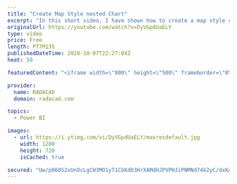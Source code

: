 ```yaml
---
title: "Create Map Style nested Chart"
excerpt: "In this short video, I have shown how to create a map style chart with a bar chart or packed scatter chart  or using images"
originalUrl: https://youtube.com/watch?v=DyVGpdUaELY
type: video
price: Free
length: PT7M13S
publishedDateTime: 2020-10-07T22:27:04Z
heat: 50

featuredContent: "<iframe width=\"800\" height=\"500\" frameborder=\"0\" src=\"https://www.youtube.com/embed/DyVGpdUaELY\" allow=\"accelerometer; autoplay; encrypted-media; gyroscope; picture-in-picture\" allowfullscreen></iframe>"

provider:
  name: RADACAD
  domain: radacad.com

topics:
  - Power BI

images:
  - url: https://i.ytimg.com/vi/DyVGpdUaELY/maxresdefault.jpg
    width: 1280
    height: 720
    isCached: true

secured: "Uw/p060S2xUnOcLgCH3MO1yT1CbKd03HrXAMdHJPVPHJiPNMNd74k2yC/dxKgjwONbNqwJ7UNT2VUq7oZXrmjeHGUZ3qLTk9TaAMCMeosh8MAGCpf/0i6fHcDj01gklkDHNn/n9EjrdNhxU980zY2R+eSUmQnqm8+3aqsw15CaxQ0jfQNXMKKqff4FJ2KCEHZotQHL7RZKzSQbAK00HQxPXu7wMsKNsV7GSQdO6oOpKs5eLzx6sXDbaA7SL5eFggFGSX7WmGIFqElJz/5MaWCAjBZYflDycR31I6dlVCHlgWiR36rVTuuGMHrldQ2P3EM3T4EgYgsI/2CblJUNwRqIGg9ZXU7Sde7oFuST9n59thgVSarAjejc89O74Oa4J2rWJ0nenF2pIZYSilUsBMaoIsEbTt4eYsvfQVxt7CrSs=;Qg8WcRYBpZ8uFP9VFW0jKw=="
---
```


